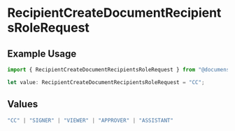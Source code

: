 # RecipientCreateDocumentRecipientsRoleRequest

## Example Usage

```typescript
import { RecipientCreateDocumentRecipientsRoleRequest } from "@documenso/sdk-typescript/models/operations";

let value: RecipientCreateDocumentRecipientsRoleRequest = "CC";
```

## Values

```typescript
"CC" | "SIGNER" | "VIEWER" | "APPROVER" | "ASSISTANT"
```